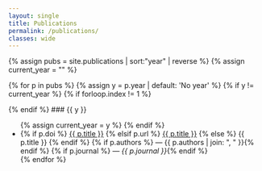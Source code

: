 ```yaml
---
layout: single
title: Publications
permalink: /publications/
classes: wide
---
```


{% assign pubs = site.publications | sort:"year" | reverse %}
{% assign current_year = "" %}

{% for p in pubs %}
  {% assign y = p.year | default: 'No year' %}
  {% if y != current_year %}
    {% if forloop.index != 1 %}
</ul>
    {% endif %}
### {{ y }}
<ul>
    {% assign current_year = y %}
  {% endif %}

<li>
  {% if p.doi %}
    <a href="https://doi.org/{{ p.doi }}" target="_blank" rel="noopener">{{ p.title }}</a>
  {% elsif p.url %}
    <a href="{{ p.url }}" target="_blank" rel="noopener">{{ p.title }}</a>
  {% else %}
    {{ p.title }}
  {% endif %}
  {% if p.authors %} — {{ p.authors | join: ", " }}{% endif %}
  {% if p.journal %} — <em>{{ p.journal }}</em>{% endif %}
</li>
{% endfor %}
</ul>
